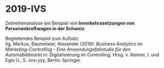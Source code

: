 # 2019-IVS

Zeitreihenanalyse am Beispiel von **Inverkehrssetzungen von Personenkraftwagen in der Schweiz**

Begleitendes Beispiel zum Aufsatz  
Ilg, Markus; Baumeister, Alexander (2019): *Business Analytics im Marketing-Controlling - Eine Anwendungsfallstudie für den Automobildmarkt* in: Digitalisierung im Controlling. Hrsg. v. Keimer, I. und Egle U., S. xxx-yyy, Berlin: Springer.  
